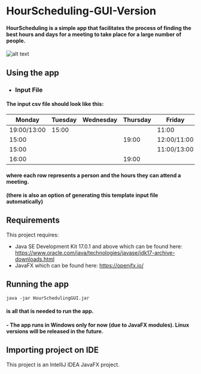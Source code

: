# HourScheduling-GUI-Version
#### HourScheduling is a simple app that facilitates the process of finding the best hours and days for a meeting to take place for a large number of people.
![alt text](https://i.postimg.cc/2yVxDTpS/app.png)

## Using the app
- ### Input File
#### The input csv file should look like this:
Monday | Tuesday | Wednesday | Thursday | Friday | Saturday | Sunday
---    | ---     | ---       | ---      | ---    | ---      | ---
19:00/13:00 | 15:00 | | | 11:00 | 
15:00 | | |19:00 |12:00/11:00 |
15:00 | | | | 11:00/13:00 |
16:00 | | | 19:00 | |
#### where each row represents a person and the hours they can attend a meeting.
#### (there is also an option of generating this template input file automatically)

## Requirements
This project requires:
* Java SE Development Kit 17.0.1 and above which can be found here: https://www.oracle.com/java/technologies/javase/jdk17-archive-downloads.html
* JavaFX which can be found here: https://openjfx.io/

## Running the app
````java -jar HourSchedulingGUI.jar```` 
#### is all that is needed to run the app.
#### - The app runs in Windows only for now (due to JavaFX modules). Linux versions will be released in the future.

## Importing project on IDE
This project is an IntelliJ IDEA JavaFX project.